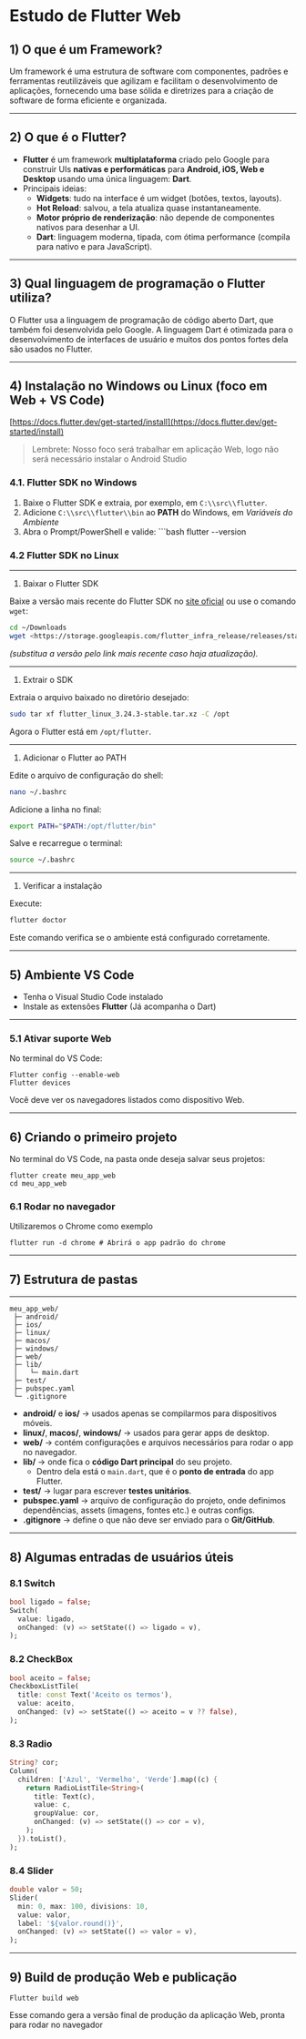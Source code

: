 # Estudo de Flutter Web

## 1) O que é um Framework?

Um framework é uma estrutura de software com componentes, padrões e ferramentas reutilizáveis que agilizam e facilitam o desenvolvimento de aplicações, fornecendo uma base sólida e diretrizes para a criação de software de forma eficiente e organizada.

---

## 2) O que é o Flutter?

- **Flutter** é um framework **multiplataforma** criado pelo Google para construir UIs **nativas e performáticas** para **Android, iOS, Web e Desktop** usando uma única linguagem: **Dart**.
- Principais ideias:
    - **Widgets**: tudo na interface é um widget (botões, textos, layouts).
    - **Hot Reload**: salvou, a tela atualiza quase instantaneamente.
    - **Motor próprio de renderização**: não depende de componentes nativos para desenhar a UI.
    - **Dart**: linguagem moderna, tipada, com ótima performance (compila para nativo e para JavaScript).

---

## 3) Qual linguagem de programação o Flutter utiliza?

O Flutter usa a linguagem de programação de código aberto Dart, que também foi desenvolvida pelo Google. A linguagem Dart é otimizada para o desenvolvimento de interfaces de usuário e muitos dos pontos fortes dela são usados no Flutter.

---

## 4) Instalação no Windows ou Linux (foco em Web + VS Code)

[https://docs.flutter.dev/get-started/install](https://docs.flutter.dev/get-started/install)

> Lembrete: Nosso foco será trabalhar em aplicação Web, logo não será necessário instalar o Android Studio
> 

### 4.1. Flutter SDK no Windows

1. Baixe o Flutter SDK e extraia, por exemplo, em `C:\\src\\flutter`.
2. Adicione `C:\\src\\flutter\\bin` ao **PATH** do Windows, em *Variáveis do Ambiente*
3. Abra o Prompt/PowerShell e valide: ```bash
flutter --version

### 4.2 Flutter SDK no Linux

---

1. Baixar o Flutter SDK

Baixe a versão mais recente do Flutter SDK no [site oficial](https://docs.flutter.dev/get-started/install/linux) ou use o comando `wget`:

```bash
cd ~/Downloads
wget <https://storage.googleapis.com/flutter_infra_release/releases/stable/linux/flutter_linux_3.24.3-stable.tar.xz>

```

*(substitua a versão pelo link mais recente caso haja atualização).*

---

1. Extrair o SDK

Extraia o arquivo baixado no diretório desejado:

```bash
sudo tar xf flutter_linux_3.24.3-stable.tar.xz -C /opt

```

Agora o Flutter está em `/opt/flutter`.

---

1. Adicionar o Flutter ao PATH

Edite o arquivo de configuração do shell:

```bash
nano ~/.bashrc

```

Adicione a linha no final:

```bash
export PATH="$PATH:/opt/flutter/bin"

```

Salve e recarregue o terminal:

```bash
source ~/.bashrc

```

---

1. Verificar a instalação

Execute:

```bash
flutter doctor

```

Este comando verifica se o ambiente está configurado corretamente.

---

## 5) Ambiente VS Code

- Tenha o Visual Studio Code instalado
- Instale as extensões **Flutter** (Já acompanha o Dart)

---

### 5.1 Ativar suporte Web

No terminal do VS Code:

```
Flutter config --enable-web
Flutter devices

```

Você deve ver os navegadores listados como dispositivo Web.

---

## 6) Criando o primeiro projeto

No terminal do VS Code, na pasta onde deseja salvar seus projetos:

```
flutter create meu_app_web
cd meu_app_web

```

### 6.1 Rodar no navegador

Utilizaremos o Chrome como exemplo

```
flutter run -d chrome # Abrirá o app padrão do chrome

```

---

## 7) Estrutura de pastas

---

```
meu_app_web/
 ├─ android/
 ├─ ios/
 ├─ linux/
 ├─ macos/
 ├─ windows/
 ├─ web/
 ├─ lib/
 │   └─ main.dart
 ├─ test/
 ├─ pubspec.yaml
 └─ .gitignore

```

- **android/** e **ios/** → usados apenas se compilarmos para dispositivos móveis.
- **linux/**, **macos/**, **windows/** → usados para gerar apps de desktop.
- **web/** → contém configurações e arquivos necessários para rodar o app no navegador.
- **lib/** → onde fica o **código Dart principal** do seu projeto.
    - Dentro dela está o `main.dart`, que é o **ponto de entrada** do app Flutter.
- **test/** → lugar para escrever **testes unitários**.
- **pubspec.yaml** → arquivo de configuração do projeto, onde definimos dependências, assets (imagens, fontes etc.) e outras configs.
- **.gitignore** → define o que não deve ser enviado para o **Git/GitHub**.

---

## 8) Algumas entradas de usuários úteis

### 8.1 Switch

```dart
bool ligado = false;
Switch(
  value: ligado,
  onChanged: (v) => setState(() => ligado = v),
);

```

### 8.2 CheckBox

```dart
bool aceito = false;
CheckboxListTile(
  title: const Text('Aceito os termos'),
  value: aceito,
  onChanged: (v) => setState(() => aceito = v ?? false),
);

```

### 8.3 Radio

```dart
String? cor;
Column(
  children: ['Azul', 'Vermelho', 'Verde'].map((c) {
    return RadioListTile<String>(
      title: Text(c),
      value: c,
      groupValue: cor,
      onChanged: (v) => setState(() => cor = v),
    );
  }).toList(),
);

```

### 8.4 Slider

```dart
double valor = 50;
Slider(
  min: 0, max: 100, divisions: 10,
  value: valor,
  label: '${valor.round()}',
  onChanged: (v) => setState(() => valor = v),
);

```

---

## 9) Build de produção Web e publicação

```
Flutter build web

```

Esse comando gera a versão final de produção da aplicação Web, pronta para rodar no navegador
